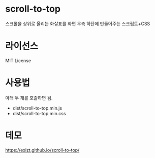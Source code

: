 # scroll-to-top

스크롤을 상위로 올리는 화살표를 화면 우측 하단에 만들어주는 스크립트+CSS


# 라이선스

MIT License


# 사용법

아래 두 개를 호출하면 됨.

* dist/scroll-to-top.min.js
* dist/scroll-to-top.min.css


# 데모

https://exizt.github.io/scroll-to-top/
